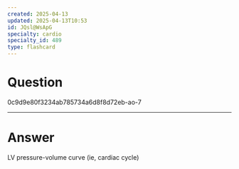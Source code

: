 ```yaml
---
created: 2025-04-13
updated: 2025-04-13T10:53
id: JQsl@WsApG
specialty: cardio
specialty_id: 489
type: flashcard
---
```


# Question
0c9d9e80f3234ab785734a6d8f8d72eb-ao-7

---

# Answer
LV pressure-volume curve (ie, cardiac cycle)